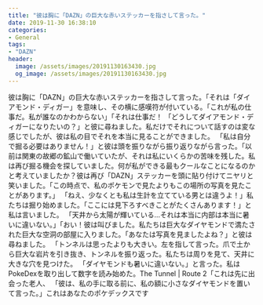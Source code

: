 ```yaml
---
title: "彼は胸に「DAZN」の巨大な赤いステッカーを指さして言った。"
date: 2019-11-30 16:38:10
categories:
- General
tags:
- "DAZN"
header:
  image: /assets/images/20191130163430.jpg
  og_image: /assets/images/20191130163430.jpg
---
```


彼は胸に「DAZN」の巨大な赤いステッカーを指さして言った。「それは「ダイアモンド・ディガー」を意味し、その横に感嘆符が付いている。「これが私の仕事だ。私が誰なのかわからない」「それは仕事だ！ 「どうしてダイアモンド・ディガーになりたいの？」と彼に尋ねました。私だけでそれについて話すのは変な感じでしたが、彼は私の目でそれを本当に見ることができました。 「私は自分で掘る必要はありません！」と彼は頭を振りながら振り返りながら言った。「以前は関東の故郷の鉱山で働いていたが、それは私にいくらかの苦味を残した。私は再び掘る機会を探していました。何が私ができる最もクールなことになるのかと考えていましたか？彼は再び「DAZN」ステッカーを頭に貼り付けてニヤリと笑いました。「この時点で、私のポケモンで見たよりもこの場所の写真を見たことがあります。」 「ねえ、少なくとも私は生計を立てている男とは違うよ！」私たちは掘り始めました。「ここには見下ろすべきことがたくさんあります！」と私は言いました。 「天井から太陽が輝いている...それは本当に内部は本当に暑いに違いない。」「おい！彼は叫びました。私たちは巨大なダイヤモンドで満たされた巨大な空洞の部屋に入りました。「あなたは写真を見ましたよね？」と彼は尋ねました。 「トンネルは思ったよりも大きい。左を指して言った。爪で土から巨大な岩片を引き抜き、トンネルを振り返った。私たちは周りを見て、天井に大きな穴を見つけた。 「ダイヤモンドも暑いに違いない。」と言った。私はPokeDexを取り出して数字を読み始めた。The Tunnel | Route 2「これは先に出会った老人、 「彼は、私の手に取る前に、私の額に小さなダイヤモンドを置いて言った。」これはあなたのポケデックスです

